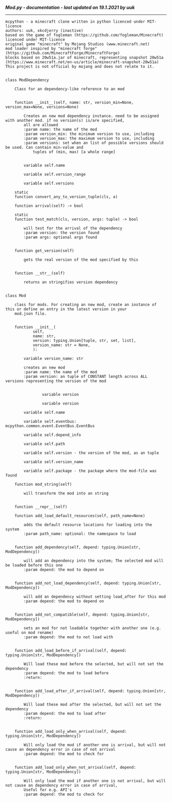 ***Mod.py - documentation - last updated on 19.1.2021 by uuk***
___

    mcpython - a minecraft clone written in python licenced under MIT-licence
    authors: uuk, xkcdjerry (inactive)
    based on the game of fogleman (https://github.com/fogleman/Minecraft) licenced under MIT-licence
    original game "minecraft" by Mojang Studios (www.minecraft.net)
    mod loader inspired by "minecraft forge" (https://github.com/MinecraftForge/MinecraftForge)
    blocks based on 20w51a.jar of minecraft, representing snapshot 20w51a
    (https://www.minecraft.net/en-us/article/minecraft-snapshot-20w51a)
    This project is not official by mojang and does not relate to it.


    class ModDependency
        
        Class for an dependency-like reference to an mod


        function __init__(self, name: str, version_min=None, version_max=None, versions=None)
            
            Creates an new mod dependency instance. need to be assigned with another mod. if no version(s) is/are specified,
            all are allowed
            :param name: the name of the mod
            :param version_min: the minimum version to use, including
            :param version_max: the maximum version to use, including
            :param versions: set when an list of possible versions should be used. Can contain min-value and
                tuples of (min, max) [a whole range]


            variable self.name

            variable self.version_range

            variable self.versions

        static
        function convert_any_to_version_tuple(cls, a)

        function arrival(self) -> bool

        static
        function test_match(cls, version, args: tuple) -> bool
            
            will test for the arrival of the dependency
            :param version: the version found
            :param args: optional args found


        function get_version(self)
            
            gets the real version of the mod specified by this


        function __str__(self)
            
            returns an stringifies version dependency


    class Mod
        
        class for mods. For creating an new mod, create an instance of this or define an entry in the latest version in your
        mod.json file.


        function __init__(
                self,
                name: str,
                version: typing.Union[tuple, str, set, list],
                version_name: str = None,
                ):

            variable version_name: str
            
            creates an new mod
            :param name: the name of the mod
            :param version: an tuple of CONSTANT length across ALL versions representing the version of the mod


                    variable version

                    variable version

            variable self.name

            variable self.eventbus: mcpython.common.event.EventBus.EventBus

            variable self.depend_info

            variable self.path

            variable self.version - the version of the mod, as an tuple

            variable self.version_name

            variable self.package - the package where the mod-file was found

        function mod_string(self)
            
            will transform the mod into an string


        function __repr__(self)

        function add_load_default_resources(self, path_name=None)
            
            adds the default resource locations for loading into the system
            :param path_name: optional: the namespace to load


        function add_dependency(self, depend: typing.Union[str, ModDependency])
            
            will add an dependency into the system; The selected mod will be loaded before this one
            :param depend: the mod to depend on


        function add_not_load_dependency(self, depend: typing.Union[str, ModDependency])
            
            will add an dependency without setting load_after for this mod
            :param depend: the mod to depend on


        function add_not_compatible(self, depend: typing.Union[str, ModDependency])
            
            sets an mod for not loadable together with another one (e.g. useful on mod rename)
            :param depend: the mod to not load with


        function add_load_before_if_arrival(self, depend: typing.Union[str, ModDependency])
            
            Will load these mod before the selected, but will not set the dependency
            :param depend: the mod to load before
            :return:


        function add_load_after_if_arrival(self, depend: typing.Union[str, ModDependency])
            
            Will load these mod after the selected, but will not set the dependency
            :param depend: the mod to load after
            :return:


        function add_load_only_when_arrival(self, depend: typing.Union[str, ModDependency])
            
            Will only load the mod if another one is arrival, but will not cause an dependency error in case of not arrival
            :param depend: the mod to check for


        function add_load_only_when_not_arrival(self, depend: typing.Union[str, ModDependency])
            
            Will only load the mod if another one is not arrival, but will not cause an dependency error in case of arrival,
            Useful for e.g. API's
            :param depend: the mod to check for

